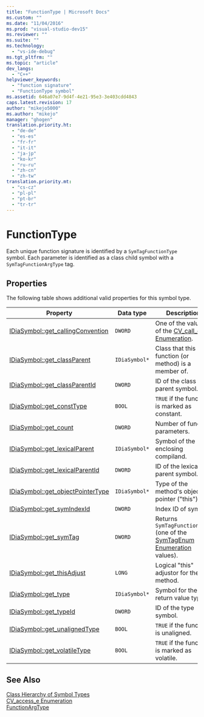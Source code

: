 ```yaml
---
title: "FunctionType | Microsoft Docs"
ms.custom: ""
ms.date: "11/04/2016"
ms.prod: "visual-studio-dev15"
ms.reviewer: ""
ms.suite: ""
ms.technology: 
  - "vs-ide-debug"
ms.tgt_pltfrm: ""
ms.topic: "article"
dev_langs: 
  - "C++"
helpviewer_keywords: 
  - "function signature"
  - "FunctionType symbol"
ms.assetid: 646a07e7-9d4f-4e21-95e3-3e403cdd4843
caps.latest.revision: 17
author: "mikejo5000"
ms.author: "mikejo"
manager: "ghogen"
translation.priority.ht: 
  - "de-de"
  - "es-es"
  - "fr-fr"
  - "it-it"
  - "ja-jp"
  - "ko-kr"
  - "ru-ru"
  - "zh-cn"
  - "zh-tw"
translation.priority.mt: 
  - "cs-cz"
  - "pl-pl"
  - "pt-br"
  - "tr-tr"
---
```

# FunctionType
Each unique function signature is identified by a `SymTagFunctionType` symbol. Each parameter is identified as a class child symbol with a `SymTagFunctionArgType` tag.  
  
## Properties  
 The following table shows additional valid properties for this symbol type.  
  
|Property|Data type|Description|  
|--------------|---------------|-----------------|  
|[IDiaSymbol::get_callingConvention](../../debugger/debug-interface-access/idiasymbol-get-callingconvention.md)|`DWORD`|One of the values of the [CV_call_e Enumeration](../../debugger/debug-interface-access/cv-call-e.md).|  
|[IDiaSymbol::get_classParent](../../debugger/debug-interface-access/idiasymbol-get-classparent.md)|`IDiaSymbol*`|Class that this function (or method) is a member of.|  
|[IDiaSymbol::get_classParentId](../../debugger/debug-interface-access/idiasymbol-get-classparentid.md)|`DWORD`|ID of the class parent symbol.|  
|[IDiaSymbol::get_constType](../../debugger/debug-interface-access/idiasymbol-get-consttype.md)|`BOOL`|`TRUE` if the function is marked as constant.|  
|[IDiaSymbol::get_count](../../debugger/debug-interface-access/idiasymbol-get-count.md)|`DWORD`|Number of function parameters.|  
|[IDiaSymbol::get_lexicalParent](../../debugger/debug-interface-access/idiasymbol-get-lexicalparent.md)|`IDiaSymbol*`|Symbol of the enclosing compiland.|  
|[IDiaSymbol::get_lexicalParentId](../../debugger/debug-interface-access/idiasymbol-get-lexicalparentid.md)|`DWORD`|ID of the lexical parent symbol.|  
|[IDiaSymbol::get_objectPointerType](../../debugger/debug-interface-access/idiasymbol-get-objectpointertype.md)|`IDiaSymbol*`|Type of the method's object pointer ("this").|  
|[IDiaSymbol::get_symIndexId](../../debugger/debug-interface-access/idiasymbol-get-symindexid.md)|`DWORD`|Index ID of symbol.|  
|[IDiaSymbol::get_symTag](../../debugger/debug-interface-access/idiasymbol-get-symtag.md)|`DWORD`|Returns `SymTagFunctionType` (one of the [SymTagEnum Enumeration](../../debugger/debug-interface-access/symtagenum.md) values).|  
|[IDiaSymbol::get_thisAdjust](../../debugger/debug-interface-access/idiasymbol-get-thisadjust.md)|`LONG`|Logical "this" adjustor for the method.|  
|[IDiaSymbol::get_type](../../debugger/debug-interface-access/idiasymbol-get-type.md)|`IDiaSymbol*`|Symbol for the return value type.|  
|[IDiaSymbol::get_typeId](../../debugger/debug-interface-access/idiasymbol-get-typeid.md)|`DWORD`|ID of the type symbol.|  
|[IDiaSymbol::get_unalignedType](../../debugger/debug-interface-access/idiasymbol-get-unalignedtype.md)|`BOOL`|`TRUE` if the function is unaligned.|  
|[IDiaSymbol::get_volatileType](../../debugger/debug-interface-access/idiasymbol-get-volatiletype.md)|`BOOL`|`TRUE` if the function is marked as volatile.|  
  
## See Also  
 [Class Hierarchy of Symbol Types](../../debugger/debug-interface-access/class-hierarchy-of-symbol-types.md)   
 [CV_access_e Enumeration](../../debugger/debug-interface-access/cv-access-e.md)   
 [FunctionArgType](../../debugger/debug-interface-access/functionargtype.md)